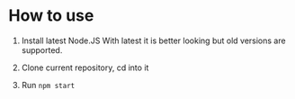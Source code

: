 # How to use

1. Install latest Node.JS
    With latest it is better looking but old versions are supported.

2. Clone current repository, cd into it

3. Run ```npm start```
